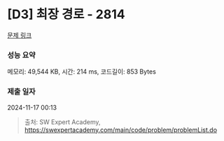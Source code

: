 # [D3] 최장 경로 - 2814 

[문제 링크](https://swexpertacademy.com/main/code/problem/problemDetail.do?contestProbId=AV7GOPPaAeMDFAXB) 

### 성능 요약

메모리: 49,544 KB, 시간: 214 ms, 코드길이: 853 Bytes

### 제출 일자

2024-11-17 00:13



> 출처: SW Expert Academy, https://swexpertacademy.com/main/code/problem/problemList.do